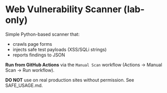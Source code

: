 # Web Vulnerability Scanner (lab-only)

Simple Python-based scanner that:
- crawls page forms
- injects safe test payloads (XSS/SQLi strings)
- reports findings to JSON

**Run from GitHub Actions** via the `Manual Scan` workflow (Actions → Manual Scan → Run workflow).

**DO NOT** use on real production sites without permission. See SAFE_USAGE.md.
